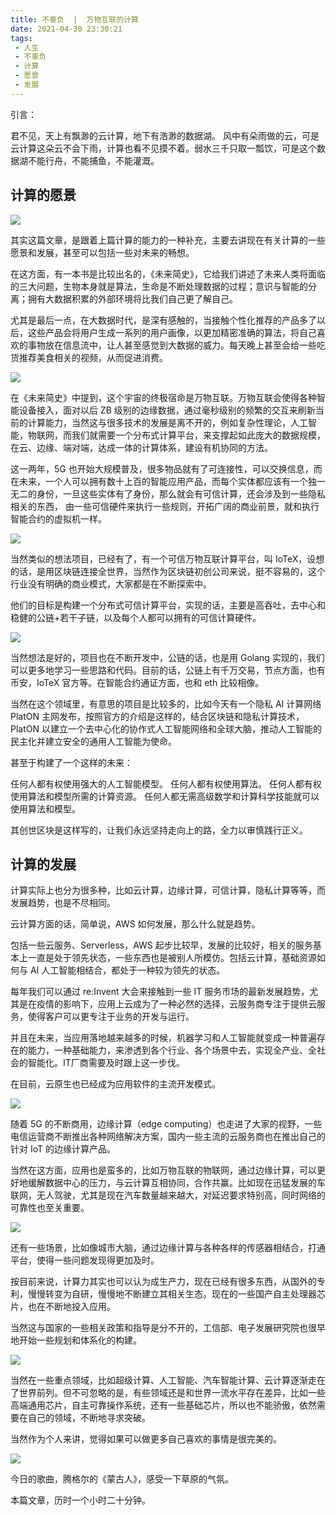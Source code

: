 ```yaml
---
title: 不辜负  |  万物互联的计算
date: 2021-04-30 23:30:21
tags: 
 - 人生
 - 不辜负
 - 计算
 - 愿景
 - 发展
---
```


引言：

君不见，天上有飘渺的云计算，地下有浩渺的数据湖。
风中有朵雨做的云，可是云计算这朵云不会下雨，计算也看不见摸不着。弱水三千只取一瓢饮，可是这个数据湖不能行舟，不能捕鱼，不能灌溉。

## 计算的愿景

![](https://dubuqingfeng.oss-cn-hongkong.aliyuncs.com/blog/life/202104-bugufu-wanwuhuliandejisuan-01.webp)

其实这篇文章，是跟着上篇计算的能力的一种补充，主要去讲现在有关计算的一些愿景和发展，甚至可以包括一些对未来的畅想。

在这方面，有一本书是比较出名的，《未来简史》，它给我们讲述了未来人类将面临的三大问题，生物本身就是算法，生命是不断处理数据的过程；意识与智能的分离；拥有大数据积累的外部环境将比我们自己更了解自己。

尤其是最后一点，在大数据时代，是深有感触的，当接触个性化推荐的产品多了以后，这些产品会将用户生成一系列的用户画像，以更加精密准确的算法，将自己喜欢的事物放在信息流中，让人甚至感觉到大数据的威力。每天晚上甚至会给一些吃货推荐美食相关的视频，从而促进消费。

![](https://dubuqingfeng.oss-cn-hongkong.aliyuncs.com/blog/life/202104-bugufu-wanwuhuliandejisuan-02.webp)

在《未来简史》中提到，这个宇宙的终极宿命是万物互联。万物互联会使得各种智能设备接入，面对以后 ZB 级别的边缘数据，通过毫秒级别的频繁的交互来刷新当前的计算能力，当然这与很多技术的发展是离不开的，例如复杂性理论，人工智能，物联网，而我们就需要一个分布式计算平台，来支撑起如此庞大的数据规模，在云、边缘、端对端，达成一体的计算体系，建设有机协同的方法。

这一两年，5G 也开始大规模普及，很多物品就有了可连接性，可以交换信息，而在未来，一个人可以拥有数十上百的智能应用产品，而每个实体都应该有一个独一无二的身份，一旦这些实体有了身份，那么就会有可信计算，还会涉及到一些隐私相关的东西， 由一些可信硬件来执行一些规则，开拓广阔的商业前景，就和执行智能合约的虚拟机一样。

![](https://dubuqingfeng.oss-cn-hongkong.aliyuncs.com/blog/life/202104-bugufu-wanwuhuliandejisuan-03.webp)

当然类似的想法项目，已经有了，有一个可信万物互联计算平台，叫 IoTeX，设想的话，是用区块链连接全世界，当然作为区块链初创公司来说，挺不容易的，这个行业没有明确的商业模式，大家都是在不断探索中。

他们的目标是构建一个分布式可信计算平台，实现的话，主要是高吞吐，去中心和稳健的公链+若干子链，以及每个人都可以拥有的可信计算硬件。

![](https://dubuqingfeng.oss-cn-hongkong.aliyuncs.com/blog/life/202104-bugufu-wanwuhuliandejisuan-04.png)

当然想法是好的，项目也在不断开发中，公链的话，也是用 Golang 实现的，我们可以更多地学习一些思路和代码。目前的话，公链上有千万交易，节点方面，也有币安，IoTeX 官方等。在智能合约通证方面，也和 eth 比较相像。

当然在这个领域里，有意思的项目是比较多的，比如今天有一个隐私 AI 计算网络 PlatON 主网发布，按照官方的介绍是这样的，结合区块链和隐私计算技术，PlatON 以建立一个去中心化的协作式人工智能网络和全球大脑，推动人工智能的民主化并建立安全的通用人工智能为使命。

甚至于构建了一个这样的未来：

任何人都有权使用强大的人工智能模型。
任何人都有权使用算法。
任何人都有权使用算法和模型所需的计算资源。
任何人都无需高级数学和计算科学技能就可以使用算法和模型。

其创世区块是这样写的，让我们永远坚持走向上的路，全力以审慎践行正义。

## 计算的发展

计算实际上也分为很多种，比如云计算，边缘计算，可信计算，隐私计算等等，而发展趋势，也是不尽相同。

云计算方面的话，简单说，AWS 如何发展，那么什么就是趋势。

包括一些云服务、Serverless，AWS 起步比较早，发展的比较好，相关的服务基本上一直是处于领先状态，一些东西也是被别人所模仿。包括云计算，基础资源如何与 AI 人工智能相结合，都处于一种较为领先的状态。

每年我们可以通过 re:Invent 大会来接触到一些 IT 服务市场的最新发展趋势，尤其是在疫情的影响下，应用上云成为了一种必然的选择，云服务商专注于提供云服务，使得客户可以更专注于业务的开发与运行。

并且在未来，当应用落地越来越多的时候，机器学习和人工智能就变成一种普遍存在的能力，一种基础能力，来渗透到各个行业、各个场景中去，实现全产业、全社会的智能化。IT厂商需要及时跟上这一步伐。

在目前，云原生也已经成为应用软件的主流开发模式。

![](https://dubuqingfeng.oss-cn-hongkong.aliyuncs.com/blog/life/202104-bugufu-wanwuhuliandejisuan-05.webp)

随着 5G 的不断商用，边缘计算（edge computing）也走进了大家的视野，一些电信运营商不断推出各种网络解决方案，国内一些主流的云服务商也在推出自己的针对 IoT 的边缘计算产品。

当然在这方面，应用也是蛮多的，比如万物互联的物联网，通过边缘计算，可以更好地缓解数据中心的压力，与云计算互相协同，合作共赢。比如现在迅猛发展的车联网，无人驾驶，尤其是现在汽车数量越来越大，对延迟要求特别高，同时网络的可靠性也至关重要。

![](https://dubuqingfeng.oss-cn-hongkong.aliyuncs.com/blog/life/202104-bugufu-wanwuhuliandejisuan-06.webp)

还有一些场景，比如像城市大脑，通过边缘计算与各种各样的传感器相结合，打通平台，使得一些问题发现得更加及时。

按目前来说，计算力其实也可以认为成生产力，现在已经有很多东西，从国外的专利，慢慢转变为自研，慢慢地不断建立其相关生态。现在的一些国产自主处理器芯片，也在不断地投入应用。

当然这与国家的一些相关政策和指导是分不开的，工信部、电子发展研究院也很早地开始一些规划和体系化的构建。

![](https://dubuqingfeng.oss-cn-hongkong.aliyuncs.com/blog/life/202104-bugufu-wanwuhuliandejisuan-07.png)

当然在一些重点领域，比如超级计算、人工智能、汽车智能计算、云计算逐渐走在了世界前列。但不可忽略的是，有些领域还是和世界一流水平存在差异，比如一些高端通用芯片，自主可靠操作系统，还有一些基础芯片，所以也不能骄傲，依然需要在自己的领域，不断地寻求突破。

当然作为个人来讲，觉得如果可以做更多自己喜欢的事情是很完美的。

![](https://dubuqingfeng.oss-cn-hongkong.aliyuncs.com/blog/life/202104-bugufu-wanwuhuliandejisuan-08.webp)

今日的歌曲，腾格尔的《蒙古人》，感受一下草原的气氛。

本篇文章，历时一个小时二十分钟。

